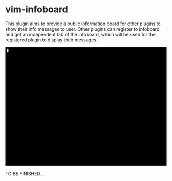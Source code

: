 # vim-infoboard
This plugin aims to provide a public information board for other plugins to show their info messages to user.
Other plugins can register to infoboard and get an independent tab of the infoboard, which will be used for
the registered plugin to display their messages.

![image](./infoboard.gif)

TO BE FINISHED...
